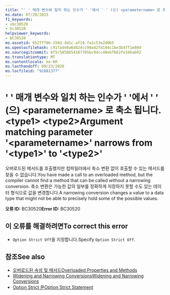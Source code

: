 ```yaml
---
title: "' ' 매개 변수와 일치 하는 인수가 ' '에서 ' ' (으) <parametername> 로 축소 됩니다. <type1> <type2>"
ms.date: 07/20/2015
f1_keywords:
- vbc30520
- bc30520
helpviewer_keywords:
- BC30520
ms.assetid: 652ff70b-156d-4d1c-af19-fa1c53e2d0b5
ms.openlocfilehash: c91fade0a6d424cc90a42fd194c1be3b4ff1e80d
ms.sourcegitcommit: bf5c5850654187705bc94cc40ebfb62fe346ab02
ms.translationtype: MT
ms.contentlocale: ko-KR
ms.lasthandoff: 09/23/2020
ms.locfileid: "91081377"
---
```

# <a name="argument-matching-parameter-parametername-narrows-from-type1-to-type2"></a><span data-ttu-id="3cd79-102">' ' 매개 변수와 일치 하는 인수가 ' '에서 ' ' (으) \<parametername> 로 축소 됩니다. \<type1> \<type2></span><span class="sxs-lookup"><span data-stu-id="3cd79-102">Argument matching parameter '\<parametername>' narrows from '\<type1>' to '\<type2>'</span></span>

<span data-ttu-id="3cd79-103">오버로드된 메서드를 호출했지만 컴파일러에서 축소 변환 없이 호출할 수 있는 메서드를 찾을 수 없습니다.</span><span class="sxs-lookup"><span data-stu-id="3cd79-103">You have made a call to an overloaded method, but the compiler cannot find a method that can be called without a narrowing conversion.</span></span> <span data-ttu-id="3cd79-104">축소 변환은 가능한 값의 일부를 정확하게 저장하지 못할 수도 있는 데이터 형식으로 값을 변경합니다.</span><span class="sxs-lookup"><span data-stu-id="3cd79-104">A narrowing conversion changes a value to a data type that might not be able to precisely hold some of the possible values.</span></span>  
  
 <span data-ttu-id="3cd79-105">**오류 ID:** BC30520</span><span class="sxs-lookup"><span data-stu-id="3cd79-105">**Error ID:** BC30520</span></span>  
  
## <a name="to-correct-this-error"></a><span data-ttu-id="3cd79-106">이 오류를 해결하려면</span><span class="sxs-lookup"><span data-stu-id="3cd79-106">To correct this error</span></span>  
  
- <span data-ttu-id="3cd79-107">`Option Strict Off`을 지정합니다.</span><span class="sxs-lookup"><span data-stu-id="3cd79-107">Specify `Option Strict Off`.</span></span>  
  
## <a name="see-also"></a><span data-ttu-id="3cd79-108">참조</span><span class="sxs-lookup"><span data-stu-id="3cd79-108">See also</span></span>

- [<span data-ttu-id="3cd79-109">오버로드된 속성 및 메서드</span><span class="sxs-lookup"><span data-stu-id="3cd79-109">Overloaded Properties and Methods</span></span>](../programming-guide/language-features/objects-and-classes/overloaded-properties-and-methods.md)
- [<span data-ttu-id="3cd79-110">Widening and Narrowing Conversions</span><span class="sxs-lookup"><span data-stu-id="3cd79-110">Widening and Narrowing Conversions</span></span>](../programming-guide/language-features/data-types/widening-and-narrowing-conversions.md)
- [<span data-ttu-id="3cd79-111">Option Strict 문</span><span class="sxs-lookup"><span data-stu-id="3cd79-111">Option Strict Statement</span></span>](../language-reference/statements/option-strict-statement.md)
